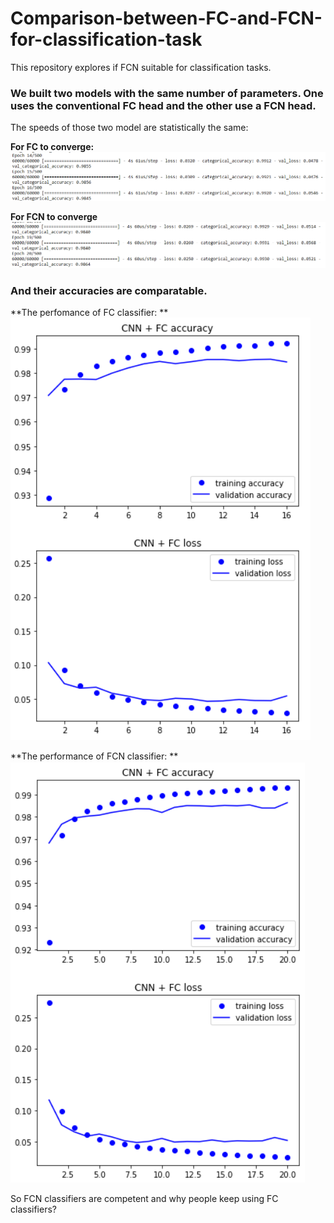 # Comparison-between-FC-and-FCN-for-classification-task
This repository explores if FCN suitable for classification tasks.

### We built two models with the same number of parameters. One uses the conventional FC head and the other use a FCN head.  
The speeds of those two model are statistically the same:  

**For FC to converge:**  
![fc-speed](https://github.com/fyang235/Comparison-between-FC-and-FCN-for-classification-task/blob/master/results/fc-training.png)  

**For FCN to converge**
![fcn-speed](https://github.com/fyang235/Comparison-between-FC-and-FCN-for-classification-task/blob/master/results/fcn-training.png)  

### And their accuracies are comparatable.  
**The perfomance of FC classifier:  **
![fc-acc](https://github.com/fyang235/Comparison-between-FC-and-FCN-for-classification-task/blob/master/results/fc-image.png)  

**The performance of FCN classifier:  **
![fcn-acc](https://github.com/fyang235/Comparison-between-FC-and-FCN-for-classification-task/blob/master/results/fcn-image.png)  

So FCN classifiers are competent and why people keep using FC classifiers?
